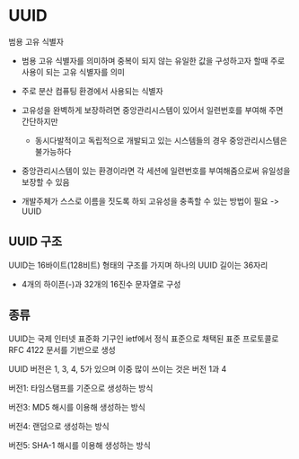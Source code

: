 # UUID

범용 고유 식별자 

- 범용 고유 식별자를 의미하며 중복이 되지 않는 유일한 값을 구성하고자 할때 주로 사용이 되는
고유 식별자를 의미

- 주로 분산 컴퓨팅 환경에서 사용되는 식별자
- 고유성을 완벽하게 보장하려면 중앙관리시스템이 있어서 일련번호를 부여해 주면 간단하지만   
  - 동시다발적이고 독립적으로 개발되고 있는 시스템들의 경우 중앙관리시스템은 불가능하다
- 중앙관리시스템이 있는 환경이라면 각 세션에 일련번호를 부여해줌으로써 유일성을 보장할 수 있음
- 개발주체가 스스로 이름을 짓도록 하되 고유성을 충족할 수 있는 방법이 필요 -> UUID

## UUID 구조
UUID는 16바이트(128비트) 형태의 구조를 가지며 하나의 UUID 길이는 36자리

+ 4개의 하이픈(-)과 32개의 16진수 문자열로 구성

## 종류
UUID는 국제 인터넷 표준화 기구인 ietf에서 정식 표준으로 채택된 표준 프로토콜로 RFC 4122 문서를 기반으로 생성

UUID 버전은 1, 3, 4, 5가 있으며 이중 많이 쓰이는 것은 버전 1과 4

버전1: 타임스탬프를 기준으로 생성하는 방식

버전3: MD5 해시를 이용해 생성하는 방식

버전4: 랜덤으로 생성하는 방식

버전5: SHA-1 해시를 이용해 생성하는 방식

